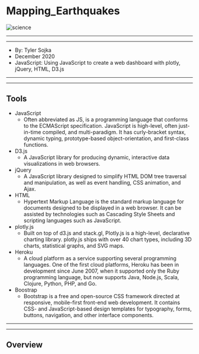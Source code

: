 # Mapping_Earthquakes

![science](static/images/vectorstock_25808029.png)
*****
*****

* By: Tyler Sojka
* December 2020
* JavaScript: Using JavaScript to create a web dashboard with plotly, jQuery, HTML, D3.js
  
*****
*****

## Tools

* JavaScript
  * Often abbreviated as JS, is a programming language that conforms to the ECMAScript specification. JavaScript is high-level, often just-in-time compiled, and multi-paradigm. It has curly-bracket syntax, dynamic typing, prototype-based object-orientation, and first-class functions.
* D3.js
  * A JavaScript library for producing dynamic, interactive data visualizations in web browsers.
* jQuery
  * A JavaScript library designed to simplify HTML DOM tree traversal and manipulation, as well as event handling, CSS animation, and Ajax.
* HTML
  * Hypertext Markup Language is the standard markup language for documents designed to be displayed in a web browser. It can be assisted by technologies such as Cascading Style Sheets and scripting languages such as JavaScript.
* plotly.js
  * Built on top of d3.js and stack.gl, Plotly.js is a high-level, declarative charting library. plotly.js ships with over 40 chart types, including 3D charts, statistical graphs, and SVG maps.
* Heroku
  * A cloud platform as a service supporting several programming languages. One of the first cloud platforms, Heroku has been in development since June 2007, when it supported only the Ruby programming language, but now supports Java, Node.js, Scala, Clojure, Python, PHP, and Go.
* Boostrap
  * Bootstrap is a free and open-source CSS framework directed at responsive, mobile-first front-end web development. It contains CSS- and JavaScript-based design templates for typography, forms, buttons, navigation, and other interface components.
  
*****
*****

## Overview